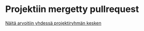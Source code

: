 # Projektiin mergetty pullrequest

[Näitä arvoitiin yhdessä projektiryhmän kesken](https://github.com/wood101/DefinitionOfDone-Lukuvinkkikirjasto/pull/2)
